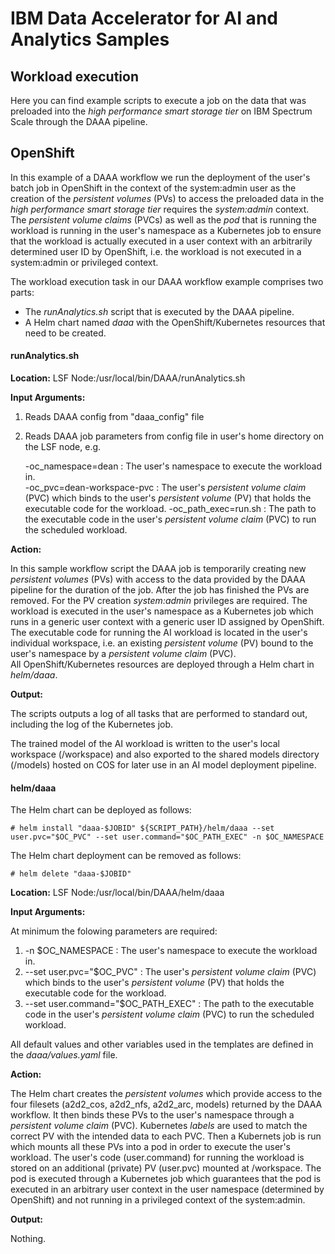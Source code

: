 # IBM Data Accelerator for AI and Analytics Samples

## Workload execution

Here you can find example scripts to execute a job on the data that was preloaded 
into the *high performance smart storage tier* on IBM Spectrum Scale through 
the DAAA pipeline.
 
## OpenShift

In this example of a DAAA workflow we run the deployment of the user's batch job 
in OpenShift in the context of the system:admin user as the creation of the 
*persistent volumes* (PVs) to access the preloaded data in the 
*high performance smart storage tier* requires the *system:admin* context. 
The *persistent volume claims* (PVCs) as well as the *pod* that is running the workload 
is running in the user's namespace as a Kubernetes job to ensure that the workload is actually 
executed in a user context with an arbitrarily determined user ID by OpenShift, 
i.e. the workload is not executed in a system:admin or privileged context.

The workload execution task in our DAAA workflow example comprises two parts:

 - The *runAnalytics.sh* script that is executed by the DAAA pipeline.
 - A Helm chart named *daaa* with the OpenShift/Kubernetes resources that need to be created.

#### runAnalytics.sh

**Location:** LSF Node:/usr/local/bin/DAAA/runAnalytics.sh

**Input Arguments:**

1. Reads DAAA config from "daaa_config" file
2. Reads DAAA job parameters from config file in user's home directory on the LSF node, e.g.

    -oc_namespace=dean : The user's namespace to execute the workload in.    
    -oc_pvc=dean-workspace-pvc : The user's *persistent volume claim* (PVC) which binds to the user's *persistent volume* (PV) that holds the executable code for the workload.
    -oc_path_exec=run.sh : The path to the executable code in the user's *persistent volume claim* (PVC) to run the scheduled workload.

**Action:**

In this sample workflow script the DAAA job is temporarily
creating new *persistent volumes* (PVs) with access to the
data provided by the DAAA pipeline for the duration of
the job. After the job has finished the PVs are removed. 
For the PV creation *system:admin* privileges are required.
The workload is executed in the user's namespace as a 
Kubernetes job which runs in a generic user context 
with a generic user ID assigned by OpenShift.
The executable code for running the AI workload is located 
in the user's individual workspace, i.e. an existing *persistent volume* (PV)
bound to the user's namespace by a *persistent volume claim* (PVC).  
All OpenShift/Kubernetes resources are deployed through
a Helm chart in *helm/daaa*.

**Output:**

The scripts outputs a log of all tasks that are performed to standard out,
including the log of the Kubernetes job.

The trained model of the AI workload is written to the user's local 
workspace (/workspace) and also exported
to the shared models directory (/models) hosted on COS for later use 
in an AI model deployment pipeline.


#### helm/daaa

The Helm chart can be deployed as follows:

    # helm install "daaa-$JOBID" ${SCRIPT_PATH}/helm/daaa --set user.pvc="$OC_PVC" --set user.command="$OC_PATH_EXEC" -n $OC_NAMESPACE

The Helm chart deployment can be removed as follows:

    # helm delete "daaa-$JOBID" 

**Location:** LSF Node:/usr/local/bin/DAAA/helm/daaa

**Input Arguments:**

At minimum the folowing parameters are required:

1. -n $OC_NAMESPACE : The user's namespace to execute the workload in.    
2. --set user.pvc="$OC_PVC" : The user's *persistent volume claim* (PVC) which binds to the user's *persistent volume* (PV) that holds the executable code for the workload.
3. --set user.command="$OC_PATH_EXEC" : The path to the executable code in the user's *persistent volume claim* (PVC) to run the scheduled workload.

All default values and other variables used in the templates are defined in the *daaa/values.yaml* file.

**Action:**

The Helm chart creates the *persistent volumes* which provide access
to the four filesets (a2d2_cos, a2d2_nfs, a2d2_arc, models) returned
by the DAAA workflow. It then binds these PVs to the user's namespace
through a *persistent volume claim* (PVC). Kubernetes *labels* are used 
to match the correct PV with the intended data to each PVC.
Then a Kubernets job is run which mounts all these PVs into a pod 
in order to execute the user's workload. The user's code (user.command) 
for running the workload is stored on an additional (private) PV (user.pvc)
mounted at /workspace. The pod is executed through a Kubernetes job 
which guarantees that the pod is executed in an arbitrary 
user context in the user namespace (determined by OpenShift) and not running
in a privileged context of the system:admin.  
 
**Output:**

Nothing.
